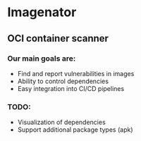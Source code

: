 # Imagenator

## OCI container scanner

### Our main goals are:

- Find and report vulnerabilities in images
- Ability to control dependencies
- Easy integration into CI/CD pipelines

### TODO:

- Visualization of dependencies
- Support additional package types (apk)
